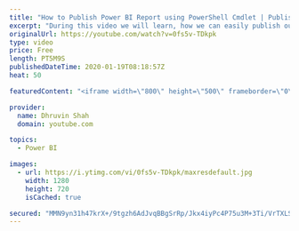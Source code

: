 ```yaml
---
title: "How to Publish Power BI Report using PowerShell Cmdlet | Publish Power BI report using PowerShell"
excerpt: "During this video we will learn, how we can easily publish our Power BI report using PowerShell command. This is a very easy technique to publish our Power BI reports to our workspaces.  In this video, first we will publish our Power BI report to My Workspace using the PowerShell command. After that"
originalUrl: https://youtube.com/watch?v=0fs5v-TDkpk
type: video
price: Free
length: PT5M9S
publishedDateTime: 2020-01-19T08:18:57Z
heat: 50

featuredContent: "<iframe width=\"800\" height=\"500\" frameborder=\"0\" src=\"https://www.youtube.com/embed/0fs5v-TDkpk\" allow=\"accelerometer; autoplay; encrypted-media; gyroscope; picture-in-picture\" allowfullscreen></iframe>"

provider:
  name: Dhruvin Shah
  domain: youtube.com

topics:
  - Power BI

images:
  - url: https://i.ytimg.com/vi/0fs5v-TDkpk/maxresdefault.jpg
    width: 1280
    height: 720
    isCached: true

secured: "MMN9yn31h47krX+/9tgzh6AdJvqBBgSrRp/Jkx4iyPc4P75u3M+3Ti/VrTXLSh7DL5N0QX+vd4KKvgGOuRLr8WNDtEE5eBEC4EyvhHfRxm2H1bF5ZM9xd84PvtomC86ZWM3hJg3QNOzPZkBSnPWircSrvPjb+DcyhN/7YNm/kGvlFEvYkLjC3/hp8dm0uya/sK1rvZ2KtHf9iKn1hMcqfxFRoBH8PGrrroYlSrShuyCMnQPqSW8sr+r374K0FRphX0P+YHTuXuyfX9IeXpRzwp6NMOrhyyNkKdjKUN0YJRgDIs96K+hatmdMEwVnvwJAVCS5Fw/9b0zb7dmhx9np+ZeYR8smYNuBohPDlYKfYY4zFIxL5bCmYNYHU/Sf6l2Kaj2gcedIQN8ouuPHd8NBglWEn+ClwQCsQCRp/P93cYs=;lZsQVFw00E5ps2OiSYd0Sg=="
---
```


